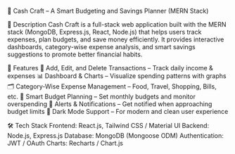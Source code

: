 🔹 Cash Craft – A Smart Budgeting and Savings Planner (MERN Stack)

📌 Description
Cash Craft is a full-stack web application built with the MERN stack (MongoDB, Express.js, React, Node.js) that helps users track expenses, plan budgets, and save money efficiently.
It provides interactive dashboards, category-wise expense analysis, and smart savings suggestions to promote better financial habits.

🚀 Features
💸 Add, Edit, and Delete Transactions – Track daily income & expenses
📊 Dashboard & Charts – Visualize spending patterns with graphs
🗂️ Category-Wise Expense Management – Food, Travel, Shopping, Bills, etc.
🎯 Smart Budget Planning – Set monthly budgets and monitor overspending
🔔 Alerts & Notifications – Get notified when approaching budget limits
🌙 Dark Mode Support – For modern and clean user experience

🛠️ Tech Stack
Frontend: React.js, Tailwind CSS / Material UI
Backend: Node.js, Express.js
Database: MongoDB (Mongoose ODM)
Authentication: JWT / OAuth
Charts: Recharts / Chart.js
